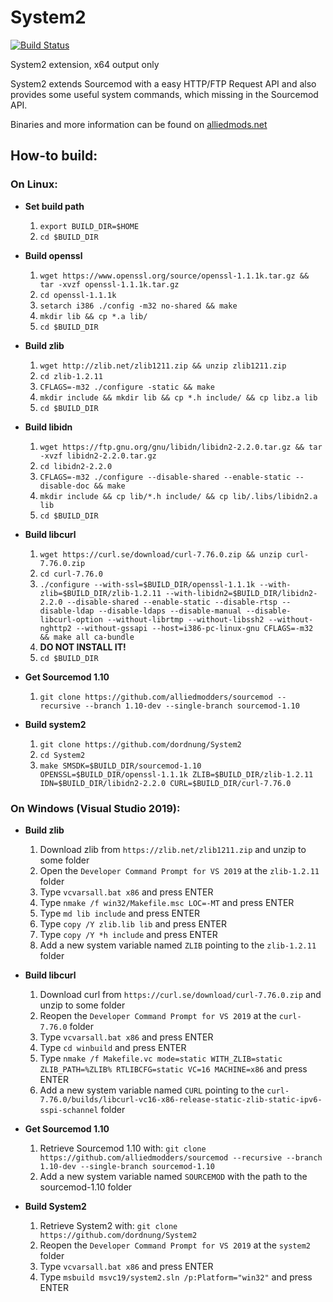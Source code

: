 System2
=======

[![Build Status](https://api.travis-ci.com/dordnung/System2.svg)](https://travis-ci.com/dordnung/System2)

System2 extension, x64 output only

System2 extends Sourcemod with a easy HTTP/FTP Request API and also provides some useful system commands, which missing in the Sourcemod API.

Binaries and more information can be found on [alliedmods.net](https://forums.alliedmods.net/showthread.php?t=146019)

## How-to build: ##

### On Linux: ###
- **Set build path**
  1. `export BUILD_DIR=$HOME`
  2. `cd $BUILD_DIR`

- **Build openssl**
  1. `wget https://www.openssl.org/source/openssl-1.1.1k.tar.gz && tar -xvzf openssl-1.1.1k.tar.gz`
  2. `cd openssl-1.1.1k`
  3. `setarch i386 ./config -m32 no-shared && make`
  4. `mkdir lib && cp *.a lib/`
  5. `cd $BUILD_DIR`

- **Build zlib**
  1. `wget http://zlib.net/zlib1211.zip && unzip zlib1211.zip`
  2. `cd zlib-1.2.11`
  3. `CFLAGS=-m32 ./configure -static && make`
  4. `mkdir include && mkdir lib && cp *.h include/ && cp libz.a lib`
  5. `cd $BUILD_DIR`

- **Build libidn**
  1. `wget https://ftp.gnu.org/gnu/libidn/libidn2-2.2.0.tar.gz && tar -xvzf libidn2-2.2.0.tar.gz`
  2. `cd libidn2-2.2.0`
  3. `CFLAGS=-m32 ./configure --disable-shared --enable-static --disable-doc && make`
  4. `mkdir include && cp lib/*.h include/ && cp lib/.libs/libidn2.a lib`
  5. `cd $BUILD_DIR`

- **Build libcurl**
  1. `wget https://curl.se/download/curl-7.76.0.zip && unzip curl-7.76.0.zip`
  2. `cd curl-7.76.0`
  3. `./configure --with-ssl=$BUILD_DIR/openssl-1.1.1k --with-zlib=$BUILD_DIR/zlib-1.2.11 --with-libidn2=$BUILD_DIR/libidn2-2.2.0 --disable-shared --enable-static --disable-rtsp --disable-ldap --disable-ldaps --disable-manual --disable-libcurl-option --without-librtmp --without-libssh2 --without-nghttp2 --without-gssapi --host=i386-pc-linux-gnu CFLAGS=-m32 && make all ca-bundle`
  4. **DO NOT INSTALL IT!**
  5. `cd $BUILD_DIR`

- **Get Sourcemod 1.10**
  1. `git clone https://github.com/alliedmodders/sourcemod --recursive --branch 1.10-dev --single-branch sourcemod-1.10`

- **Build system2**
  1. `git clone https://github.com/dordnung/System2`
  2. `cd System2`
  3. `make SMSDK=$BUILD_DIR/sourcemod-1.10 OPENSSL=$BUILD_DIR/openssl-1.1.1k ZLIB=$BUILD_DIR/zlib-1.2.11 IDN=$BUILD_DIR/libidn2-2.2.0 CURL=$BUILD_DIR/curl-7.76.0`

### On Windows (Visual Studio 2019): ###
- **Build zlib**
  1. Download zlib from `https://zlib.net/zlib1211.zip` and unzip to some folder
  2. Open the `Developer Command Prompt for VS 2019` at the `zlib-1.2.11` folder
  3. Type `vcvarsall.bat x86` and press ENTER
  4. Type `nmake /f win32/Makefile.msc LOC=-MT` and press ENTER
  5. Type `md lib include` and press ENTER
  6. Type `copy /Y zlib.lib lib` and press ENTER
  7. Type `copy /Y *h include` and press ENTER
  8. Add a new system variable named `ZLIB` pointing to the `zlib-1.2.11` folder

- **Build libcurl**
  1. Download curl from `https://curl.se/download/curl-7.76.0.zip` and unzip to some folder
  2. Reopen the `Developer Command Prompt for VS 2019` at the `curl-7.76.0` folder
  3. Type `vcvarsall.bat x86` and press ENTER
  4. Type `cd winbuild` and press ENTER
  5. Type `nmake /f Makefile.vc mode=static WITH_ZLIB=static ZLIB_PATH=%ZLIB% RTLIBCFG=static VC=16 MACHINE=x86` and press ENTER
  6. Add a new system variable named `CURL` pointing to the `curl-7.76.0/builds/libcurl-vc16-x86-release-static-zlib-static-ipv6-sspi-schannel` folder

- **Get Sourcemod 1.10**
  1. Retrieve Sourcemod 1.10 with: `git clone https://github.com/alliedmodders/sourcemod --recursive --branch 1.10-dev --single-branch sourcemod-1.10`
  2. Add a new system variable named `SOURCEMOD` with the path to the sourcemod-1.10 folder

- **Build System2**
  1. Retrieve System2 with: `git clone https://github.com/dordnung/System2`
  2. Reopen the `Developer Command Prompt for VS 2019` at the `system2` folder
  3. Type `vcvarsall.bat x86` and press ENTER
  4. Type `msbuild msvc19/system2.sln /p:Platform="win32"` and press ENTER
